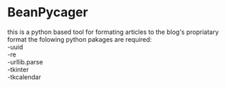 # BeanPycager
this is a python based tool for formating articles to the blog's propriatary format
the folowing python pakages are required:
<br/>-uuid
<br/>-re
<br/>-urllib.parse
<br/>-tkinter
<br/>-tkcalendar
